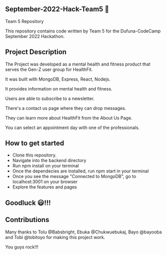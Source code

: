 ## September-2022-Hack-Team5 🚩

Team 5 Repository

This repository contains code written by Team 5 for the Dufuna-CodeCamp September 2022 Hackathon.

## Project Description 

The Project was developed as a mental health and fitness product that serves the Gen-Z user group for HealthFit.

It was built with MongoDB, Express, React, Nodejs.

It provides information on mental health and fitness.

Users are able to subscribe to a newsletter.

There's a contact us page where they can drop messages.

They can learn more about HealthFit from the About Us Page.

You can select an appointment day with one of the professionals.

## How to get started

- Clone this repository.
- Navigate into the backend directory
- Run npm install on your terminal
- Once the dependecies are installed, run npm start in your terminal
- Once you see the message "Connected to MongoDB", go to localhost:3001 on your browser
- Explore the features and pages 


## Goodluck 😃!!!


## Contributions

Many thanks to Tolu @Babsbright, Ebuka @Chukwuebukaj, Bayo @bayooba and Tobi @tobitoyo for making this project work.

You guys rock!!!


